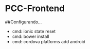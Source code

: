 # PCC-Frontend

##Configurando...

*  cmd: ionic state reset
*  cmd: bower install
*  cmd: cordova platforms add android